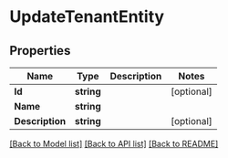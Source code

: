 # UpdateTenantEntity

## Properties

Name | Type | Description | Notes
------------ | ------------- | ------------- | -------------
**Id** | **string** |  | [optional] 
**Name** | **string** |  | 
**Description** | **string** |  | [optional] 

[[Back to Model list]](../README.md#documentation-for-models) [[Back to API list]](../README.md#documentation-for-api-endpoints) [[Back to README]](../README.md)


